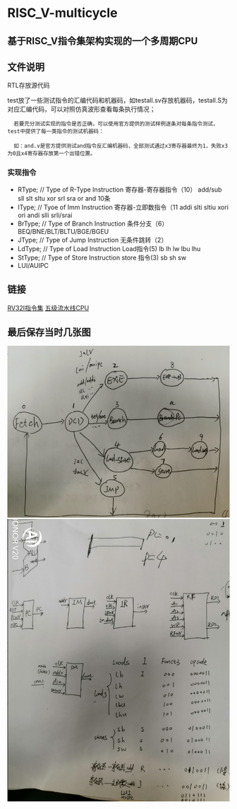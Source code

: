 # RISC_V-multicycle

## 基于RISC_V指令集架构实现的一个多周期CPU

## 文件说明
RTL存放源代码

test放了一些测试指令的汇编代码和机器码，如testall.sv存放机器码，testall.S为对应汇编代码，可以对照仿真波形查看每条执行情况；

      若要充分测试实现的指令是否正确，可以使用官方提供的测试样例逐条对每条指令测试，test中提供了每一类指令的测试机器码：
      
      如：and.v是官方提供测试and指令反汇编机器码，全部测试通过x3寄存器最终为1，失败x3为0且x4寄存器存放第一个出错位置。

### 实现指令
- RType;    // Type of R-Type Instruction   寄存器-寄存器指令（10） add/sub sll slt sltu xor srl sra or and  10条
- IType;    // Tyoe of Imm    Instruction   寄存器-立即数指令（11  addi slti sltiu xori ori andi slli srli/srai
- BrType;  // Type of Branch Instruction   条件分支（6） BEQ/BNE/BLT/BLTU/BGE/BGEU
- JType;    // Type of Jump   Instruction   无条件跳转（2）
- LdType;  // Type of Load   Instruction   Load指令(5)   lb lh lw lbu lhu
- StType;   // Type of Store  Instruction   store 指令(3) sb sh sw
- LUI/AUIPC

## 链接
[RV32I指令集](https://www.cnblogs.com/mikewolf2002/p/9864652.html "RV32I指令集")
[五级流水线CPU](https://github.com/fox6666/RISC_V-pipeline "五级流水线CPU")

## 最后保存当时几张图
![状态机](images/状态机.png)
![模块](images/2.png)
